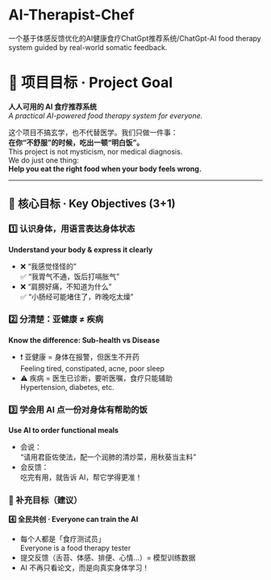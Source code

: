 # AI-Therapist-Chef
一个基于体感反馈优化的AI健康食疗ChatGpt推荐系统/ChatGpt-AI food therapy system guided by real-world somatic feedback.
# 🎯 项目目标 · Project Goal  
**人人可用的 AI 食疗推荐系统**  
*A practical AI-powered food therapy system for everyone.*

这个项目不搞玄学，也不代替医学。我们只做一件事：  
**在你“不舒服”的时候，吃出一顿“明白饭”。**  
This project is not mysticism, nor medical diagnosis.  
We do just one thing:  
**Help you eat the right food when your body feels wrong.**

---

## 📌 核心目标 · Key Objectives (3+1)

### 1️⃣ 认识身体，用语言表达身体状态  
**Understand your body & express it clearly**

- ❌ “我感觉怪怪的”  
✅ “我胃气不通，饭后打嗝胀气”  
- ❌ “肩膀好痛，不知道为什么”  
✅ “小肠经可能堵住了，昨晚吃太燥”

### 2️⃣ 分清楚：亚健康 ≠ 疾病  
**Know the difference: Sub-health vs Disease**

- ❗ 亚健康 = 身体在报警，但医生不开药  
   Feeling tired, constipated, acne, poor sleep  
- ⚠️ 疾病 = 医生已诊断，要听医嘱，食疗只能辅助  
   Hypertension, diabetes, etc.

### 3️⃣ 学会用 AI 点一份对身体有帮助的饭  
**Use AI to order functional meals**

- 会说：  
  “请用君臣佐使法，配一个润肺的清炒菜，用秋葵当主料”  
- 会反馈：  
  吃完有用，就告诉 AI，帮它学得更准！

### 🧩 补充目标（建议）  
**4️⃣ 全民共创 · Everyone can train the AI**

- 每个人都是「食疗测试员」  
  Everyone is a food therapy tester  
- 提交反馈（舌苔、体感、排便、心情…）= 模型训练数据  
- AI 不再只看论文，而是向真实身体学习！
